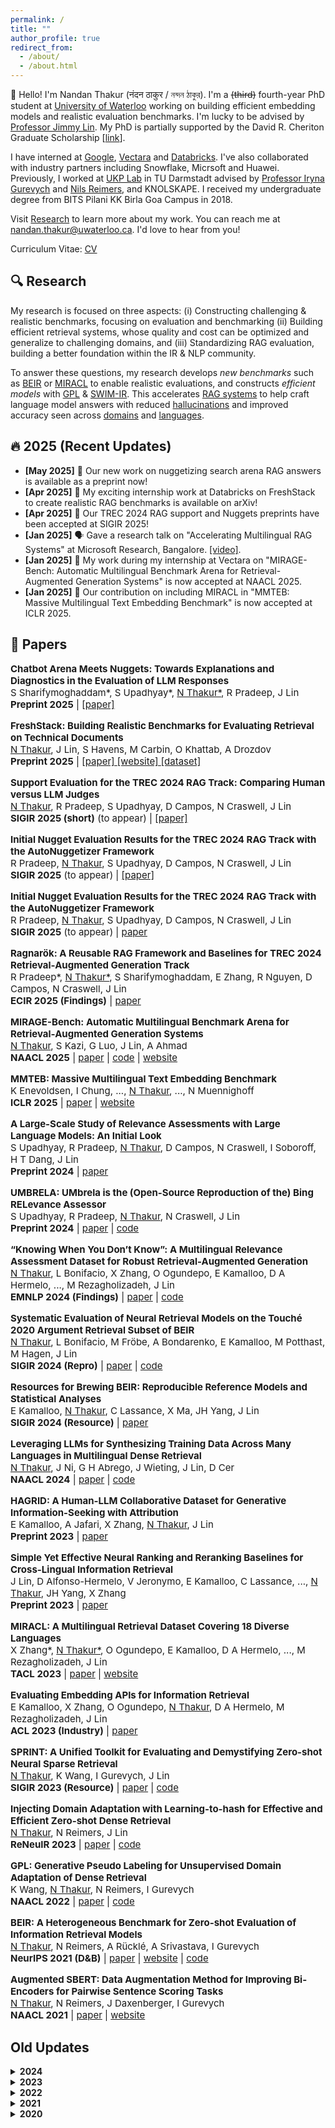 ```yaml
---
permalink: /
title: ""
author_profile: true
redirect_from:
  - /about/
  - /about.html
---
```


:wave: Hello! I'm Nandan Thakur (नंदन ठाकुर / নন্দন ঠাকুর). I'm a ~~(third)~~ fourth-year PhD student at [University of Waterloo](https://cs.uwaterloo.ca/) working on building efficient embedding models and realistic evaluation benchmarks. I'm lucky to be advised by [Professor Jimmy Lin](https://cs.uwaterloo.ca/~jimmylin/). My PhD is partially supported by the David R. Cheriton Graduate Scholarship [[link](https://cs.uwaterloo.ca/current-graduate-students/funding-and-awards/david-r-cheriton-graduate-scholarship)]. 

I have interned at [Google](https://research.google/), [Vectara](https://vectara.com/) and [Databricks](https://www.databricks.com/research/mosaic). I've also collaborated with industry partners including Snowflake, Micrsoft and Huawei. Previously, I worked at [UKP Lab](https://www.informatik.tu-darmstadt.de/ukp/ukp_home/index.en.jsp) in TU Darmstadt advised by [Professor Iryna Gurevych](https://www.informatik.tu-darmstadt.de/ukp/ukp_home/head_ukp/index.en.jsp) and [Nils Reimers](https://www.nils-reimers.de/), and KNOLSKAPE. I received my undergraduate degree from BITS Pilani KK Birla Goa Campus in 2018.

Visit [Research](/publications/) to learn more about my work. You can reach me at nandan.thakur@uwaterloo.ca. I'd love to hear from you!

Curriculum Vitae: [CV](https://thakur-nandan.github.io/files/Nandan_Thakur_CV_latest.pdf)

<!-- <span style="color:red">PS: I will be in the academic job market in 2026!</span> -->

## :mag: Research

My research is focused on three aspects: (i) Constructing challenging & realistic benchmarks, focusing on evaluation and benchmarking (ii) Building efficient retrieval systems, whose quality and cost can be optimized and generalize to challenging domains, and (iii) Standardizing RAG evaluation, building a better foundation within the IR & NLP community. 

To answer these questions, my research develops *new benchmarks* such as [BEIR](http://beir.io) or [MIRACL](http://miracl.ai) to enable realistic evaluations, and constructs *efficient models* with [GPL](https://arxiv.org/abs/2205.11498) & [SWIM-IR](https://arxiv.org/abs/2311.05800). This accelerates [RAG systems](https://trec-rag.github.io) to help craft language model answers with reduced [hallucinations](https://aclanthology.org/2024.findings-emnlp.730/) and improved accuracy seen across [domains]() and [languages](https://arxiv.org/abs/2410.13716).

## :fire: 2025 (Recent Updates)
- **[May 2025]** :page_facing_up: Our new work on nuggetizing search arena RAG answers is available as a preprint now!
- **[Apr 2025]** :page_facing_up: My exciting internship work at Databricks on FreshStack to create realistic RAG benchmarks is available on arXiv!
- **[Apr 2025]** :partying_face: Our TREC 2024 RAG support and Nuggets preprints have been accepted at SIGIR 2025!
- **[Jan 2025]** :speaking_head: Gave a research talk on "Accelerating Multilingual RAG Systems" at Microsoft Research, Bangalore. [[video]](https://www.youtube.com/watch?v=usvu6Sk1ynk).
- **[Jan 2025]** :page_facing_up: My work during my internship at Vectara on "MIRAGE-Bench: Automatic Multilingual Benchmark Arena for Retrieval-Augmented Generation Systems" is now accepted at NAACL 2025.
- **[Jan 2025]** :page_facing_up: Our contribution on including MIRACL in "MMTEB: Massive Multilingual Text Embedding Benchmark" is now accepted at ICLR 2025.

## :scroll: Papers

<p style="font-size: 15px;">
  <strong>Chatbot Arena Meets Nuggets: Towards Explanations and Diagnostics in the Evaluation of LLM Responses</strong><br>
  S Sharifymoghaddam*, S Upadhyay*, <u>N Thakur*</u>, R Pradeep, J Lin<br>
  <strong>Preprint 2025</strong> |
  <span class="publication-links">
    <a href="https://arxiv.org/abs/2504.20006" class="paper">
      <i class="fas fa-file-alt"></i> [paper]
    </a>
  </span>
</p>

<p style="font-size: 15px;">
  <strong>FreshStack: Building Realistic Benchmarks for Evaluating Retrieval on Technical Documents</strong><br>
  <u>N Thakur</u>, J Lin, S Havens, M Carbin, O Khattab, A Drozdov<br>
  <strong>Preprint 2025</strong> |
  <span class="publication-links">
    <a href="https://arxiv.org/abs/2504.13128" class="paper">
      <i class="fas fa-file-alt"></i> [paper]
    </a>
    <a href="https://fresh-stack.github.io" class="website">
      <i class="fas fa-globe"></i> [website]
    </a>
    <a href="https://huggingface.co/freshstack" class="dataset">
      <i class="fas fa-database"></i> [dataset]
    </a>
  </span>
</p>

<p style="font-size: 15px;">
  <strong>Support Evaluation for the TREC 2024 RAG Track: Comparing Human versus LLM Judges</strong><br>
  <u>N Thakur</u>, R Pradeep, S Upadhyay, D Campos, N Craswell, J Lin<br>
  <strong>SIGIR 2025 (short)</strong> (to appear) |
  <span class="publication-links">
    <a href="https://arxiv.org/abs/2504.15205" class="paper">
      <i class="fas fa-file-alt"></i> [paper]
    </a>
  </span>
</p>

<p style="font-size: 15px;">
  <strong>Initial Nugget Evaluation Results for the TREC 2024 RAG Track with the AutoNuggetizer Framework</strong><br>
  R Pradeep, <u>N Thakur</u>, S Upadhyay, D Campos, N Craswell, J Lin<br>
<strong>SIGIR 2025</strong> (to appear) |
  <span class="publication-links">
    <a href="https://arxiv.org/abs/2504.15205" class="paper">
      <i class="fas fa-file-alt"></i> [paper]
    </a>
  </span>
</p>

<p style="font-size: 15px;">
  <strong>Initial Nugget Evaluation Results for the TREC 2024 RAG Track with the AutoNuggetizer Framework</strong><br>
  R Pradeep, <u>N Thakur</u>, S Upadhyay, D Campos, N Craswell, J Lin<br>
<strong>SIGIR 2025</strong> (to appear) | <a href="https://arxiv.org/abs/2411.09607">paper</a>
</p>

<p style="font-size: 15px;"><strong>Ragnarök: A Reusable RAG Framework and Baselines for TREC 2024 Retrieval-Augmented Generation Track</strong><br>
R Pradeep*, <u>N Thakur*</u>, S Sharifymoghaddam, E Zhang, R Nguyen, D Campos, N Craswell, J Lin<br>
<strong>ECIR 2025 (Findings)</strong> | <a href="https://arxiv.org/abs/2411.09607">paper</a>
</p>

<p style="font-size: 15px;"><strong>MIRAGE-Bench: Automatic Multilingual Benchmark Arena for Retrieval-Augmented Generation Systems</strong><br>
<u>N Thakur</u>, S Kazi, G Luo, J Lin, A Ahmad<br>
<strong> NAACL 2025</strong> | <a href="https://arxiv.org/abs/2410.13716">paper</a> | <a href="https://github.com/vectara/mirage-bench">code</a> | <a href="https://mirage-bench.github.io">website</a>
</p>

<p style="font-size: 15px;"><strong>MMTEB: Massive Multilingual Text Embedding Benchmark</strong><br>
K Enevoldsen, I Chung, ..., <u>N Thakur</u>, ..., N Muennighoff<br>
<strong> ICLR 2025</strong> | <a href="https://openreview.net/forum?id=zl3pfz4VCV">paper</a> | <a href="https://huggingface.co/spaces/mteb/leaderboard">website</a>
</p>

<p style="font-size: 15px;"><strong>A Large-Scale Study of Relevance Assessments with Large Language Models: An Initial Look</strong><br>
S Upadhyay, R Pradeep, <u>N Thakur</u>, D Campos, N Craswell, I Soboroff, H T Dang, J Lin<br>
<strong>Preprint 2024</strong> | <a href="https://arxiv.org/abs/2411.08275">paper</a>
</p>

<p style="font-size: 15px;"><strong>UMBRELA: UMbrela is the (Open-Source Reproduction of the) Bing RELevance Assessor</strong><br>
S Upadhyay, R Pradeep, <u>N Thakur</u>, N Craswell, J Lin<br>
<strong>Preprint 2024</strong> | <a href="https://arxiv.org/abs/2406.06519">paper</a> | <a href="https://github.com/castorini/umbrela">code</a>
</p>

<p style="font-size: 15px;"><strong>“Knowing When You Don’t Know”: A Multilingual Relevance Assessment Dataset for Robust Retrieval-Augmented Generation</strong><br>
<u>N Thakur</u>, L Bonifacio, X Zhang, O Ogundepo, E Kamalloo, D A Hermelo, ..., M Rezagholizadeh, J Lin<br>
<strong>EMNLP 2024 (Findings)</strong> | <a href="https://aclanthology.org/2024.findings-emnlp.730/">paper</a> | <a href="https://github.com/project-miracl/nomiracl">code</a>
</p>

<p style="font-size: 15px;"><strong>Systematic Evaluation of Neural Retrieval Models on the Touché 2020 Argument Retrieval Subset of BEIR</strong><br>
<u>N Thakur</u>, L Bonifacio, M Fröbe, A Bondarenko, E Kamalloo, M Potthast, M Hagen, J Lin<br>
<strong>SIGIR 2024 (Repro)</strong> | <a href="https://dl.acm.org/doi/10.1145/3626772.3657861">paper</a> | <a href="https://github.com/castorini/touche-error-analysis">code</a>
</p>

<p style="font-size: 15px;"><strong>Resources for Brewing BEIR: Reproducible Reference Models and Statistical Analyses</strong><br>
E Kamalloo, <u>N Thakur</u>, C Lassance, X Ma, JH Yang, J Lin<br>
<strong>SIGIR 2024 (Resource)</strong> | <a href="https://dl.acm.org/doi/abs/10.1145/3626772.3657862">paper</a>
</p>

<p style="font-size: 15px;"><strong>Leveraging LLMs for Synthesizing Training Data Across Many Languages in Multilingual Dense Retrieval</strong><br>
<u>N Thakur</u>, J Ni, G H Abrego, J Wieting, J Lin, D Cer<br>
<strong>NAACL 2024</strong> | <a href="https://aclanthology.org/2024.naacl-long.426/">paper</a> | <a href="https://github.com/google-research-datasets/swim-ir">code</a>
</p>

<p style="font-size: 15px;"><strong>HAGRID: A Human-LLM Collaborative Dataset for Generative Information-Seeking with Attribution</strong><br>
E Kamalloo, A Jafari, X Zhang, <u>N Thakur</u>, J Lin<br>
<strong>Preprint 2023</strong> | <a href="https://arxiv.org/abs/2307.16883">paper</a>
</p>

<p style="font-size: 15px;"><strong>Simple Yet Effective Neural Ranking and Reranking Baselines for Cross-Lingual Information Retrieval</strong><br>
J Lin, D Alfonso-Hermelo, V Jeronymo, E Kamalloo, C Lassance, ..., <u>N Thakur</u>, JH Yang, X Zhang<br>
<strong>Preprint 2023</strong> | <a href="https://arxiv.org/pdf/2304.01019">paper</a>
</p>

<p style="font-size: 15px;"><strong>MIRACL: A Multilingual Retrieval Dataset Covering 18 Diverse Languages</strong><br>
X Zhang*, <u>N Thakur*</u>, O Ogundepo, E Kamalloo, D A Hermelo, ..., M Rezagholizadeh, J Lin<br>
<strong>TACL 2023</strong> | <a href="https://direct.mit.edu/tacl/article/doi/10.1162/tacl_a_00595/117438">paper</a> | <a href="https://project-miracl.github.io">website</a>
</p>

<p style="font-size: 15px;"><strong>Evaluating Embedding APIs for Information Retrieval</strong><br>
E Kamalloo, X Zhang, O Ogundepo, <u>N Thakur</u>, D A Hermelo, M Rezagholizadeh, J Lin<br>
<strong>ACL 2023 (Industry)</strong> | <a href="https://aclanthology.org/2023.acl-industry.50/">paper</a> 
</p>

<p style="font-size: 15px;"><strong>SPRINT: A Unified Toolkit for Evaluating and Demystifying Zero-shot Neural Sparse Retrieval</strong><br>
<u>N Thakur</u>, K Wang, I Gurevych, J Lin<br>
<strong>SIGIR 2023 (Resource)</strong> | <a href="https://dl.acm.org/doi/abs/10.1145/3539618.3591902">paper</a> | <a href="https://github.com/thakur-nandan/sprint">code</a>
</p>

<p style="font-size: 15px;"><strong>Injecting Domain Adaptation with Learning-to-hash for Effective and Efficient Zero-shot Dense Retrieval</strong><br>
<u>N Thakur</u>, N Reimers, J Lin<br>
<strong>ReNeuIR 2023</strong> | <a href="https://dl.acm.org/doi/abs/10.1145/3539618.3591902">paper</a> | <a href="https://github.com/thakur-nandan/income">code</a>
</p>

<p style="font-size: 15px;"><strong>GPL: Generative Pseudo Labeling for Unsupervised Domain Adaptation of Dense Retrieval</strong><br>
K Wang, <u>N Thakur</u>, N Reimers, I Gurevych<br>
<strong>NAACL 2022</strong> | <a href="https://aclanthology.org/2022.naacl-main.168/">paper</a> | <a href="https://github.com/UKPLab/gpl">code</a>
</p>

<p style="font-size: 15px;"><strong>BEIR: A Heterogeneous Benchmark for Zero-shot Evaluation of Information Retrieval Models</strong><br>
<u>N Thakur</u>, N Reimers, A Rücklé, A Srivastava, I Gurevych<br>
<strong>NeurIPS 2021 (D&B)</strong> | <a href="https://arxiv.org/abs/2104.08663">paper</a> | <a href="https://beir.ai">website</a> | <a href="https://beir.ai">code</a>
</p>

<p style="font-size: 15px;"><strong>Augmented SBERT: Data Augmentation Method for Improving Bi-Encoders for Pairwise Sentence Scoring Tasks</strong><br>
<u>N Thakur</u>, N Reimers, J Daxenberger, I Gurevych<br>
<strong>NAACL 2021</strong> | <a href="https://aclanthology.org/2021.naacl-main.28/">paper</a> | <a href="https://sbert.net/examples/sentence_transformer/training/data_augmentation/README.html">website</a>
</p>

## Old Updates

<details markdown="1"><summary><b>2024</b></summary>
- **[Dec 2024]** :page_facing_up: My work on "Ragnarök: A Reusable RAG Framework and Baselines for TREC 2024 Retrieval-Augmented Generation Track" has been accepted at **ECIR 2025 (Resource)**.
- **[Sep 2024]** :computer: I started my Fall 2024 internship at <span style="color:red">Databricks</span> in San Francisco, mentored by Omar Khattab and managed by Sam Havens and Michael Carbin.
- **[Aug 2024]** :fire: We have received over 40+ participants in the first year of the TREC 2024 RAG Track. One of the best participated tracks up to date!
- **[May 2024]** :trophy: I have been awarded the <span style="color:red">David R. Cheriton Graduate Scholarship</span> starting Fall 2024 for my scholastic excellence in my PhD! [[Link]](https://cs.uwaterloo.ca/current-graduate-students/funding-and-awards/david-r-cheriton-graduate-scholarship)
- **[May 2024]** :handshake: Collaboration with Snowflake AI towards building better BEIRv2 and TREC-RAG [[blogpost]](https://www.snowflake.com/blog/snowflake-ai-research-joins-forces-with-the-university-of-waterloo/).
- **[Apr 2024]** :airplane: I will be attending in-person NAACL 2024 in Mexico City, Mexico between 16-20 June 2024 and SIGIR in Washington DC, USA between 14-18 July 2024. If interested, do reach out!
- **[Apr 2024]** :moneybag: Received a 3K USD grant from Google to attend the NAACL 2024 Conference in Mexico City, 2024.
- **[Apr 2024]** :page_facing_up: My work on "Systematic Evaluation of Neural Retrieval Models on the Touch{\'e}~2020 Argument Retrieval Subset of BEIR" has been accepted at **SIGIR 2024 (Reproduction)**.
- **[Apr 2024]** :page_facing_up: My work on "Resources for Brewing BEIR: Reproducible Reference Models and Statistical Analyses" has been accepted at **SIGIR 2024 (Resource)**.
- **[Mar 2024]** :page_facing_up: My Google internship work on "SWIM-IR: Leveraging LLMs for Synthesizing Training Data Across Many Languages in Multilingual Dense Retrieval" has been accepted at **NAACL 2024**.
- **[Feb 2024]** :bulb: Started part time research collaboration on improving multilingual RAG systems with [Vectara](https://vectara.com/).
- **[Jan 2024]** :speaking_head: Gave two research talks on "Heterogeneous Benchmarking of Information Retrieval" in IIT-D (Delhi) and IIIT-Delhi [[presentation]](https://docs.google.com/presentation/d/1IxwfL8zZnq6hn6KFuYm8vm9uM8Zq4B8d/edit#slide=id.p1) [[video]](https://www.youtube.com/watch?v=5ujaTVx-AkI).

</details>

<details markdown="1"><summary><b>2023</b></summary>

- **[Nov 2023]** :scroll: TREC RAG 2024 has been accepted and will be conducted as a shared task in TREC 2024.
- **[Nov 2023]** :newspaper: My internship work at Google is out on [Arxiv](https://arxiv.org/abs/2311.05800), dataset is released [here](https://github.com/google-research-datasets/swim-ir).
- **[Jul 2023]** :computer: I will be attending the SIGIR 2023 virtual conference being held in Taipei, Taiwan! Say hi to me (virtually)!
- **[Jul 2023]** :cityscape: I will be attending the ACL 2023 in-person conference being held in Toronto, Canada! Say hi to me!
- **[Jun 2023]** :page_facing_up: The Domain Adaptation Paper has been accepted in [ReNeuIR 2023 Workshop](https://reneuir.org/) to be held jointly with SIGIR 2023!
- **[Jun 2023]** :page_facing_up: The SPRINT Toolkit Paper has been accepted in [SIGIR 2023 Resource Track](https://sigir.org/sigir2023/)!
- **[May 2023]** :page_facing_up: The MIRACL Paper has been accepted in [TACL 2023](https://transacl.org/index.php/tacl)!
- **[May 2023]** :page_facing_up: The Evaluating Embedding API Paper has been accepted in [ACL 2023 Industry Track](https://2023.aclweb.org/calls/industry_track/)!

</details>

<details markdown="1"><summary><b>2022</b></summary>

- **[Sep 2022]** :trophy: The MIRACL Challenge was accepted in [WSDM Cup 2023](https://www.wsdm-conference.org/2023/program/wsdm-cup). The Challenge is now live and looking for participants.
- **[Aug 2022]** :briefcase: I started my Fall Internship at the Language Team in [Google Research](https://research.google/teams/language/) with Daniel Cer and Jianmo Ni.

</details>

<details markdown="1"><summary><b>2021</b></summary>

- **[Mar 2021]** :page_facing_up: Augmented SBERT got accepted as a long paper at NAACL 2021! [PDF](https://aclanthology.org/2021.naacl-main.28/)
- **[Feb 2021]** :globe_with_meridians: Designed and attended The First ELLIS NLP 2021 Workshop. [Website](https://sites.google.com/view/ellisnlp2021/organization?authuser=0#h.jhoas58vwjmn)
- **[Jan 2021]** :globe_with_meridians: Designed the Second 2021 SustaiNLP Workshop Website. [Website](https://sites.google.com/view/sustainlp2021)

</details>

<details markdown="1"><summary><b>2020</b></summary>

- **[Nov 2020]** :no_entry_sign: [Cancelled (COVID-19)] Selected to speak at PyCon Italia 2020: "Extract or Replace Keywords in sentences 28x times faster than Regex - FlashText". [Abstract](https://pycon.it/en/talk/extract-or-replace-keywords-in-sentences-28x-times-faster-than-regex-flashtexttm) [YouTube](https://www.youtube.com/watch?v=s8WP79QU1zw) [Github](https://github.com/vi3k6i5/flashtext)
- **[Jul 2020]** :trophy: ArgumenText won 4th place amongst 3000+ startups in Nordbayerischen Businessplan. [Link](https://www.baystartup.de/startupdate/aus-den-wettbewerben/sieger-der-phase-2-im-businessplan-wettbewerb-nordbayern-2020)
- **[Jul 2020]** :computer: I attended the Association for Computational Linguistics (ACL) 2020 virtual conference.

</details>
